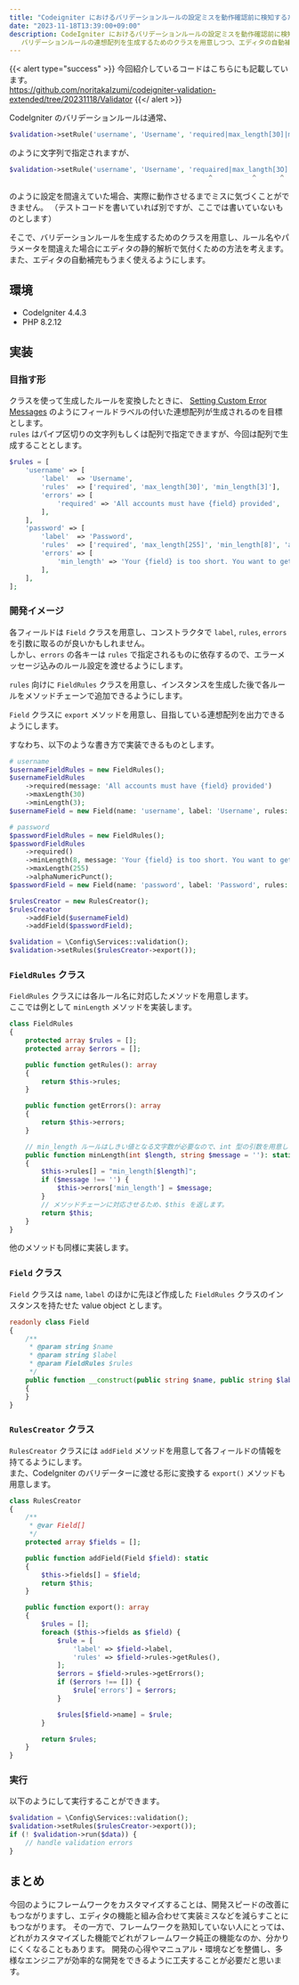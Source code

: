 ```yaml
---
title: "Codeigniter におけるバリデーションルールの設定ミスを動作確認前に検知するためのアプローチ"
date: "2023-11-18T13:39:00+09:00"
description: CodeIgniter におけるバリデーションルールの設定ミスを動作確認前に検知する方法を紹介しています。
   バリデーションルールの連想配列を生成するためのクラスを用意しつつ、エディタの自動補完を利用します。
---
```


{{< alert type="success" >}}
今回紹介しているコードはこちらにも記載しています。  
https://github.com/noritakaIzumi/codeigniter-validation-extended/tree/20231118/Validator
{{</ alert >}}

CodeIgniter のバリデーションルールは通常、

```php
$validation->setRule('username', 'Username', 'required|max_length[30]|min_length[3]');
```

のように文字列で指定されますが、

```php
$validation->setRule('username', 'Username', 'requaired|max_langth[3O]|mln_length[3]');
                                                  ^          ^      ^   ^
```

のように設定を間違えていた場合、実際に動作させるまでミスに気づくことができません。
（テストコードを書いていれば別ですが、ここでは書いていないものとします）

そこで、バリデーションルールを生成するためのクラスを用意し、ルール名やパラメータを間違えた場合にエディタの静的解析で気付くための方法を考えます。  
また、エディタの自動補完もうまく使えるようにします。

## 環境

- CodeIgniter 4.4.3
- PHP 8.2.12

## 実装

### 目指す形

クラスを使って生成したルールを変換したときに、
[Setting Custom Error Messages](https://www.codeigniter.com/user_guide/libraries/validation.html#setting-custom-error-messages)
のようにフィールドラベルの付いた連想配列が生成されるのを目標とします。  
`rules` はパイプ区切りの文字列もしくは配列で指定できますが、今回は配列で生成することとします。

```php
$rules = [
    'username' => [
        'label'  => 'Username',
        'rules'  => ['required', 'max_length[30]', 'min_length[3]'],
        'errors' => [
            'required' => 'All accounts must have {field} provided',
        ],
    ],
    'password' => [
        'label'  => 'Password',
        'rules'  => ['required', 'max_length[255]', 'min_length[8]', 'alpha_numeric_punct'],
        'errors' => [
            'min_length' => 'Your {field} is too short. You want to get hacked?',
        ],
    ],
];
```

### 開発イメージ

各フィールドは `Field` クラスを用意し、コンストラクタで `label`, `rules`, `errors` を引数に取るのが良いかもしれません。  
しかし、`errors` の各キーは `rules` で指定されるものに依存するので、エラーメッセージ込みのルール設定を渡せるようにします。

`rules` 向けに `FieldRules` クラスを用意し、インスタンスを生成した後で各ルールをメソッドチェーンで追加できるようにします。

`Field` クラスに `export` メソッドを用意し、目指している連想配列を出力できるようにします。

すなわち、以下のような書き方で実装できるものとします。

```php
# username
$usernameFieldRules = new FieldRules();
$usernameFieldRules
    ->required(message: 'All accounts must have {field} provided')
    ->maxLength(30)
    ->minLength(3);
$usernameField = new Field(name: 'username', label: 'Username', rules: $usernameFieldRules);

# password
$passwordFieldRules = new FieldRules();
$passwordFieldRules
    ->required()
    ->minLength(8, message: 'Your {field} is too short. You want to get hacked?')
    ->maxLength(255)
    ->alphaNumericPunct();
$passwordField = new Field(name: 'password', label: 'Password', rules: $passwordFieldRules);

$rulesCreator = new RulesCreator();
$rulesCreator
    ->addField($usernameField)
    ->addField($passwordField);

$validation = \Config\Services::validation();
$validation->setRules($rulesCreator->export());
```

### `FieldRules` クラス

`FieldRules` クラスには各ルール名に対応したメソッドを用意します。  
ここでは例として `minLength` メソッドを実装します。

```php
class FieldRules
{
    protected array $rules = [];
    protected array $errors = [];

    public function getRules(): array
    {
        return $this->rules;
    }

    public function getErrors(): array
    {
        return $this->errors;
    }

    // min_length ルールはしきい値となる文字数が必要なので、int 型の引数を用意します。
    public function minLength(int $length, string $message = ''): static
    {
        $this->rules[] = "min_length[$length]";
        if ($message !== '') {
            $this->errors['min_length'] = $message;
        }
        // メソッドチェーンに対応させるため、$this を返します。
        return $this;
    }
}
```

他のメソッドも同様に実装します。

### `Field` クラス

`Field` クラスは
`name`, `label` のほかに先ほど作成した `FieldRules` クラスのインスタンスを持たせた value object とします。

```php
readonly class Field
{
    /**
     * @param string $name
     * @param string $label
     * @param FieldRules $rules
     */
    public function __construct(public string $name, public string $label, public FieldRules $rules)
    {
    }
}
```

### `RulesCreator` クラス

`RulesCreator` クラスには `addField` メソッドを用意して各フィールドの情報を持てるようにします。  
また、CodeIgniter のバリデーターに渡せる形に変換する `export()` メソッドも用意します。

```php
class RulesCreator
{
    /**
     * @var Field[]
     */
    protected array $fields = [];

    public function addField(Field $field): static
    {
        $this->fields[] = $field;
        return $this;
    }

    public function export(): array
    {
        $rules = [];
        foreach ($this->fields as $field) {
            $rule = [
                'label' => $field->label,
                'rules' => $field->rules->getRules(),
            ];
            $errors = $field->rules->getErrors();
            if ($errors !== []) {
                $rule['errors'] = $errors;
            }

            $rules[$field->name] = $rule;
        }

        return $rules;
    }
}
```

### 実行

以下のようにして実行することができます。

```php
$validation = \Config\Services::validation();
$validation->setRules($rulesCreator->export());
if (! $validation->run($data)) {
    // handle validation errors
}
```

## まとめ

今回のようにフレームワークをカスタマイズすることは、開発スピードの改善にもつながりますし、エディタの機能と組み合わせて実装ミスなどを減らすことにもつながります。
その一方で、フレームワークを熟知していない人にとっては、どれがカスタマイズした機能でどれがフレームワーク純正の機能なのか、分かりにくくなることもあります。
開発の心得やマニュアル・環境などを整備し、多様なエンジニアが効率的な開発をできるように工夫することが必要だと思います。
